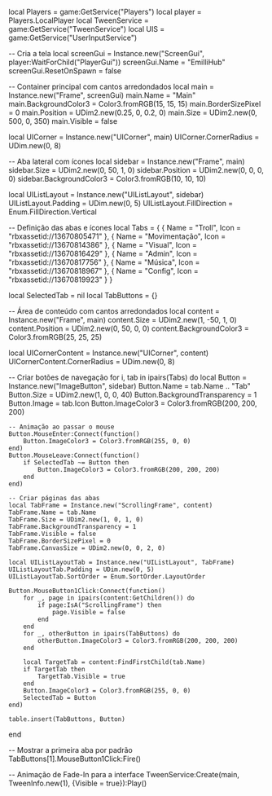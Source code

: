 local Players = game:GetService("Players")
local player = Players.LocalPlayer
local TweenService = game:GetService("TweenService")
local UIS = game:GetService("UserInputService")

-- Cria a tela
local screenGui = Instance.new("ScreenGui", player:WaitForChild("PlayerGui"))
screenGui.Name = "EmilliHub"
screenGui.ResetOnSpawn = false

-- Container principal com cantos arredondados
local main = Instance.new("Frame", screenGui)
main.Name = "Main"
main.BackgroundColor3 = Color3.fromRGB(15, 15, 15)
main.BorderSizePixel = 0
main.Position = UDim2.new(0.25, 0, 0.2, 0)
main.Size = UDim2.new(0, 500, 0, 350)
main.Visible = false

local UICorner = Instance.new("UICorner", main)
UICorner.CornerRadius = UDim.new(0, 8)

-- Aba lateral com ícones
local sidebar = Instance.new("Frame", main)
sidebar.Size = UDim2.new(0, 50, 1, 0)
sidebar.Position = UDim2.new(0, 0, 0, 0)
sidebar.BackgroundColor3 = Color3.fromRGB(10, 10, 10)

local UIListLayout = Instance.new("UIListLayout", sidebar)
UIListLayout.Padding = UDim.new(0, 5)
UIListLayout.FillDirection = Enum.FillDirection.Vertical

-- Definição das abas e ícones
local Tabs = {
	{ Name = "Troll", Icon = "rbxassetid://13670805471" },
	{ Name = "Movimentação", Icon = "rbxassetid://13670814386" },
	{ Name = "Visual", Icon = "rbxassetid://13670816429" },
	{ Name = "Admin", Icon = "rbxassetid://13670817756" },
	{ Name = "Música", Icon = "rbxassetid://13670818967" },
	{ Name = "Config", Icon = "rbxassetid://13670819923" }
}

local SelectedTab = nil
local TabButtons = {}

-- Área de conteúdo com cantos arredondados
local content = Instance.new("Frame", main)
content.Size = UDim2.new(1, -50, 1, 0)
content.Position = UDim2.new(0, 50, 0, 0)
content.BackgroundColor3 = Color3.fromRGB(25, 25, 25)

local UICornerContent = Instance.new("UICorner", content)
UICornerContent.CornerRadius = UDim.new(0, 8)

-- Criar botões de navegação
for i, tab in ipairs(Tabs) do
	local Button = Instance.new("ImageButton", sidebar)
	Button.Name = tab.Name .. "Tab"
	Button.Size = UDim2.new(1, 0, 0, 40)
	Button.BackgroundTransparency = 1
	Button.Image = tab.Icon
	Button.ImageColor3 = Color3.fromRGB(200, 200, 200)

	-- Animação ao passar o mouse
	Button.MouseEnter:Connect(function()
		Button.ImageColor3 = Color3.fromRGB(255, 0, 0)
	end)
	Button.MouseLeave:Connect(function()
		if SelectedTab ~= Button then
			Button.ImageColor3 = Color3.fromRGB(200, 200, 200)
		end
	end)

	-- Criar páginas das abas
	local TabFrame = Instance.new("ScrollingFrame", content)
	TabFrame.Name = tab.Name
	TabFrame.Size = UDim2.new(1, 0, 1, 0)
	TabFrame.BackgroundTransparency = 1
	TabFrame.Visible = false
	TabFrame.BorderSizePixel = 0
	TabFrame.CanvasSize = UDim2.new(0, 0, 2, 0)

	local UIListLayoutTab = Instance.new("UIListLayout", TabFrame)
	UIListLayoutTab.Padding = UDim.new(0, 5)
	UIListLayoutTab.SortOrder = Enum.SortOrder.LayoutOrder

	Button.MouseButton1Click:Connect(function()
		for _, page in ipairs(content:GetChildren()) do
			if page:IsA("ScrollingFrame") then
				page.Visible = false
			end
		end
		for _, otherButton in ipairs(TabButtons) do
			otherButton.ImageColor3 = Color3.fromRGB(200, 200, 200)
		end

		local TargetTab = content:FindFirstChild(tab.Name)
		if TargetTab then
			TargetTab.Visible = true
		end
		Button.ImageColor3 = Color3.fromRGB(255, 0, 0)
		SelectedTab = Button
	end)

	table.insert(TabButtons, Button)
end

-- Mostrar a primeira aba por padrão
TabButtons[1].MouseButton1Click:Fire()

-- Animação de Fade-In para a interface
TweenService:Create(main, TweenInfo.new(1), {Visible = true}):Play()
